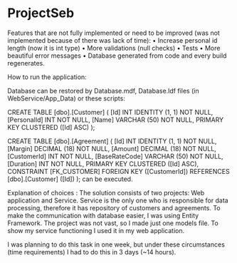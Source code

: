 # ProjectSeb
Features that are not fully implemented or need to be improved (was not implemented because of there was lack of time): 
•	Increase personal id length (now it is int type)
•	More validations (null checks)
•	Tests
•	More beautiful error messages
•	Database generated from code and every build regenerates.

How to run the application:

Database can be restored by Database.mdf, Database.ldf files (in WebService/App_Data) or these scripts: 

CREATE TABLE [dbo].[Customer] (
    [Id]         INT          IDENTITY (1, 1) NOT NULL,
    [PersonalId] INT          NOT NULL,
    [Name]       VARCHAR (50) NOT NULL,
    PRIMARY KEY CLUSTERED ([Id] ASC)
);

CREATE TABLE [dbo].[Agreement] (
    [Id]           INT          IDENTITY (1, 1) NOT NULL,
    [Margin]       DECIMAL (18) NOT NULL,
    [Amount]       DECIMAL (18) NOT NULL,
    [CustomerId]   INT          NOT NULL,
    [BaseRateCode] VARCHAR (50) NOT NULL,
    [Duration]     INT          NOT NULL,
    PRIMARY KEY CLUSTERED ([Id] ASC),
    CONSTRAINT [FK_CUSTOMER] FOREIGN KEY ([CustomerId]) REFERENCES [dbo].[Customer] ([Id])
);
can be executed.

Explanation of choices : 
The solution consists of two projects: Web application and Service.
Service is the only one who is responsible for data processing, therefore it has repository of customers and agreements. 
To make the communication with database easier, I was using Entity Framework. 
The project was not vast, so I made just one models file. 
To show my service functioning I used it in my web application.

I was planning to do this task in one week, but under these circumstances (time requirements) I had to do this in 3 days (~14 hours).
